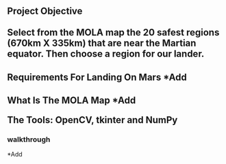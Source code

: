 <h2>Project Objective</<h2>
<br>
<br>
Select from the MOLA map the 20 safest regions (670km X 335km) that are near the Martian equator. Then choose a region for our lander.

<h2>Requirements For Landing On Mars</<h2>
*Add

<h2>What Is The MOLA Map</<h2>
*Add

<b>The Tools:</b> OpenCV, tkinter and NumPy

<h3>walkthrough</h3>
*Add
